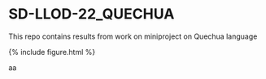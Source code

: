 # SD-LLOD-22_QUECHUA
This repo contains results from work on miniproject on Quechua language

{% include figure.html %}


aa
